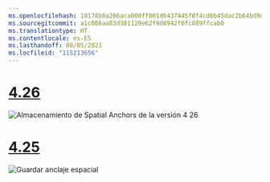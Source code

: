 ```yaml
---
ms.openlocfilehash: 18178b6a286aca000ff001d6437445f8f4cdbb45dac2b64bd9dafbbe63f5f974
ms.sourcegitcommit: a1c086aa83d381129e62f9d8942f0fc889ffcab0
ms.translationtype: HT
ms.contentlocale: es-ES
ms.lasthandoff: 08/05/2021
ms.locfileid: "115213656"
---
```

# <a name="426"></a>[4.26](#tab/426)

![Almacenamiento de Spatial Anchors de la versión 4 26](../images/local-spatial-anchors-img-02.png)

# <a name="425"></a>[4.25](#tab/425)

![Guardar anclaje espacial](../images/unreal-spatialanchors-save.PNG)

